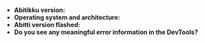 - **Abitikku version:** 
- **Operating system and architecture:** 
- **Abitti version flashed:** 
- **Do you see any meaningful error information in the DevTools?** 

<!-- You can open DevTools by pressing `Ctrl+Shift+I` or `Cmd+Opt+I` if you're on macOS. -->
